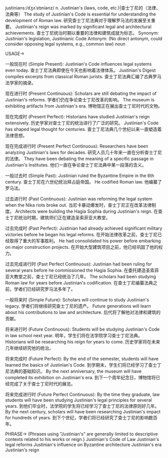 justinians:/dʒʌˈstɪniənz/
n.
Justinian's (laws, code, etc.)|查士丁尼的（法律、法典等）
The study of Justinian's Code is essential for understanding the development of Roman law.  研究查士丁尼法典对于理解罗马法的发展至关重要。
Justinian's reign was marked by significant legal and architectural achievements. 查士丁尼统治时期以重要的法律和建筑成就为标志。
Synonym:  Justinian's legislation, Justinianic Code
Antonym: (No direct antonym, could consider opposing legal systems, e.g., common law)
noun


USAGE->

一般现在时 (Simple Present):
Justinian's Code influences legal systems even today. 查士丁尼法典即使在今天也影响着法律体系。
Justinian's Digest compiles excerpts from classical Roman jurists.  查士丁尼法典汇编了古典罗马法学家的摘录。

现在进行时 (Present Continuous):
Scholars are still debating the impact of Justinian's reforms. 学者们仍在争论查士丁尼改革的影响。
The museum is exhibiting artifacts from Justinian's era.  博物馆正在展出查士丁尼时代的文物。

现在完成时 (Present Perfect):
Historians have studied Justinian's reign extensively. 历史学家对查士丁尼的统治进行了广泛的研究。
Justinian's Code has shaped legal thought for centuries.  查士丁尼法典几个世纪以来一直塑造着法律思想。

现在完成进行时 (Present Perfect Continuous):
Researchers have been analyzing Justinian's laws for decades.  研究人员几十年来一直在分析查士丁尼的法律。
They have been debating the meaning of a specific passage in Justinian's Institutes. 他们一直在争论查士丁尼法典中某一段落的含义。

一般过去时 (Simple Past):
Justinian ruled the Byzantine Empire in the 6th century. 查士丁尼在六世纪统治拜占庭帝国。
He codified Roman law. 他编纂了罗马法。

过去进行时 (Past Continuous):
Justinian was reforming the legal system when the Nika riots broke out. 当尼卡暴动爆发时，查士丁尼正在改革法律制度。
Architects were building the Hagia Sophia during Justinian's reign. 在查士丁尼统治时期，建筑师们正在建造圣索菲亚大教堂。

过去完成时 (Past Perfect):
Justinian had already achieved significant military victories before he began his legal reforms.  在开始法律改革之前，查士丁尼已经取得了重大的军事胜利。
He had consolidated his power before embarking on major construction projects. 在开始大型建筑项目之前，他已经巩固了他的权力。

过去完成进行时 (Past Perfect Continuous):
Justinian had been ruling for several years before he commissioned the Hagia Sophia.  在委托建造圣索菲亚大教堂之前，查士丁尼已经统治了几年。
The scholars had been studying Roman law for years before Justinian's codification. 在查士丁尼编纂法典之前，学者们已经研究罗马法多年了。

一般将来时 (Simple Future):
Scholars will continue to study Justinian's legacy. 学者们将继续研究查士丁尼的遗产。
Future generations will learn about his contributions to law and architecture. 后代将了解他对法律和建筑的贡献。

将来进行时 (Future Continuous):
Students will be studying Justinian's Code in law school next year. 明年，学生们将在法学院学习查士丁尼法典。
Historians will be researching his reign for years to come.  历史学家将在未来几年继续研究他的统治。

将来完成时 (Future Perfect):
By the end of the semester, students will have learned the basics of Justinian's Code. 到学期末，学生们将已经学习了查士丁尼法典的基础知识。
By the next anniversary, the museum will have completed its exhibition on Justinian's era. 到下一个周年纪念日，博物馆将已经完成了关于查士丁尼时代的展览。


将来完成进行时 (Future Perfect Continuous):
By the time they graduate, law students will have been studying Justinian's legal principles for several years.  到他们毕业时，法学院的学生将已经学习了查士丁尼的法律原则好几年。
By the next century, scholars will have been researching Justinian's impact for hundreds of years. 到下个世纪，学者们将已经研究了查士丁尼的影响数百年。


PHRASE->
(Phrases using "Justinian's" are generally limited to descriptive contexts related to his works or reign.)
Justinian's Code of Law
Justinian's legal reforms
Justinian's influence on Byzantine architecture
Justinian's era
Justinian's reign
